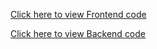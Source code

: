 [Click here to view Frontend code](https://github.com/Yunus96/FrontEnd)

[Click here to view Backend code](https://github.com/Yunus96/BackEnd)

